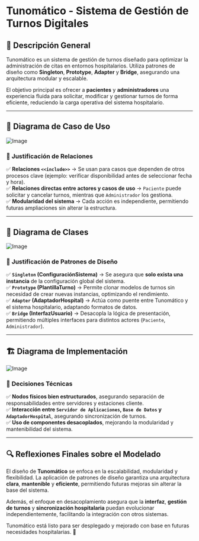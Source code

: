 # Tunomático - Sistema de Gestión de Turnos Digitales

## 📌 Descripción General
Tunomático es un sistema de gestión de turnos diseñado para optimizar la administración de citas en entornos hospitalarios. Utiliza patrones de diseño como **Singleton**, **Prototype**, **Adapter** y **Bridge**, asegurando una arquitectura modular y escalable.  

El objetivo principal es ofrecer a **pacientes** y **administradores** una experiencia fluida para solicitar, modificar y gestionar turnos de forma eficiente, reduciendo la carga operativa del sistema hospitalario.  

---

## 🎯 **Diagrama de Caso de Uso**
![Image](https://github.com/user-attachments/assets/9f8b766e-5406-4fbd-bf7f-884ce21b62f3)

### 🔹 **Justificación de Relaciones**
✅ **Relaciones `<<include>>`** → Se usan para casos que dependen de otros procesos clave (ejemplo: verificar disponibilidad antes de seleccionar fecha y hora).  
✅ **Relaciones directas entre actores y casos de uso** → `Paciente` puede solicitar y cancelar turnos, mientras que `Administrador` los gestiona.  
✅ **Modularidad del sistema** → Cada acción es independiente, permitiendo futuras ampliaciones sin alterar la estructura.  

---

## 📜 **Diagrama de Clases**
![Image](https://github.com/user-attachments/assets/03381c7a-836f-4933-9b56-b6afccc411b9)

### 🔹 **Justificación de Patrones de Diseño**
✅ **`Singleton` (ConfiguraciónSistema)** → Se asegura que **solo exista una instancia** de la configuración global del sistema.  
✅ **`Prototype` (PlantillaTurno)** → Permite clonar modelos de turnos sin necesidad de crear nuevas instancias, optimizando el rendimiento.  
✅ **`Adapter` (AdaptadorHospital)** → Actúa como puente entre Tunomático y el sistema hospitalario, adaptando formatos de datos.  
✅ **`Bridge` (InterfazUsuario)** → Desacopla la lógica de presentación, permitiendo múltiples interfaces para distintos actores (`Paciente`, `Administrador`).  

---

## 🏗 **Diagrama de Implementación**
![Image](https://github.com/user-attachments/assets/529fc749-4943-4dd8-a3f5-78d8f894dddf)

### 🔹 **Decisiones Técnicas**
✅ **Nodos físicos bien estructurados**, asegurando separación de responsabilidades entre servidores y estaciones cliente.  
✅ **Interacción entre `Servidor de Aplicaciones`, `Base de Datos` y `AdaptadorHospital`**, asegurando sincronización de turnos.  
✅ **Uso de componentes desacoplados**, mejorando la modularidad y mantenibilidad del sistema.  

---

## 🔍 **Reflexiones Finales sobre el Modelado**
El diseño de **Tunomático** se enfoca en la escalabilidad, modularidad y flexibilidad. La aplicación de patrones de diseño garantiza una arquitectura **clara**, **mantenible** y **eficiente**, permitiendo futuras mejoras sin alterar la base del sistema.  

Además, el enfoque en desacoplamiento asegura que la **interfaz**, **gestión de turnos** y **sincronización hospitalaria** puedan evolucionar independientemente, facilitando la integración con otros sistemas.  

Tunomático está listo para ser desplegado y mejorado con base en futuras necesidades hospitalarias. 🚀  
